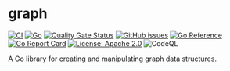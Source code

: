 # graph

[![CI](https://github.com/sixafter/graph/workflows/ci/badge.svg)](https://github.com/sixafter/graph/actions)
[![Go](https://img.shields.io/github/go-mod/go-version/sixafter/graph)](https://img.shields.io/github/go-mod/go-version/sixafter/graph)
[![Quality Gate Status](https://sonarcloud.io/api/project_badges/measure?project=six-after_graph&metric=alert_status)](https://sonarcloud.io/summary/new_code?id=six-after_graph)
[![GitHub issues](https://img.shields.io/github/issues/sixafter/graph)](https://github.com/sixafter/graph/issues)
[![Go Reference](https://pkg.go.dev/badge/github.com/sixafter/graph.svg)](https://pkg.go.dev/github.com/sixafter/graph)
[![Go Report Card](https://goreportcard.com/badge/github.com/sixafter/graph)](https://goreportcard.com/report/github.com/sixafter/graph)
[![License: Apache 2.0](https://img.shields.io/badge/license-Apache%202.0-blue?style=flat-square)](LICENSE)
![CodeQL](https://github.com/sixafter/graph/actions/workflows/codeql-analysis.yaml/badge.svg)

A Go library for creating and manipulating graph data structures.


